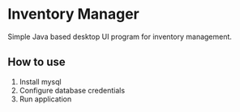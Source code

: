 # Inventory Manager

Simple Java based desktop UI program for inventory management.

## How to use

1. Install mysql
2. Configure database credentials
3. Run application

